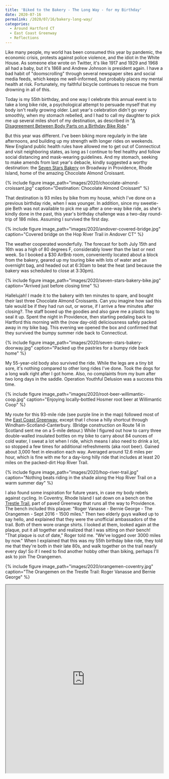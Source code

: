 ```yaml
---
title: 'Biked to the Bakery - The Long Way - for my Birthday'
date: 2020-07-16
permalink: /2020/07/16/bakery-long-way/
categories:
  - Around Hartford CT
  - East Coast Greenway
  - Reflections
---
```

Like many people, my world has been consumed this year by pandemic, the economic crisis, protests against police violence, and the idiot in the White House. As someone else wrote on Twitter, it's like 1917 and 1929 and 1968 all had a baby, but it's 1868 and Andrew Johnson is president again. I have a bad habit of "doomscrolling" through several newspaper sites and social media feeds, which keeps me well-informed, but probably places my mental health at risk. Fortunately, my faithful bicycle continues to rescue me from drowning in all of this.

Today is my 55th birthday, and one way I celebrate this annual event is to take a long bike ride, a psychological attempt to persuade myself that my body isn't really growing older. Last year's celebration didn't go very smoothly, when my stomach rebelled, and I had to call my daughter to pick me up several miles short of my destination, as described in "[A Disagreement Between Body Parts on a Birthday Bike Ride](https://jackbikes.org/2019/07/disagreement/)."

But this year was different. I've been biking more regularly in the late afternoons, and building up my strength with longer rides on weekends. New England public health rules have allowed me to get out of Connecticut and visit neighboring states, as long as I continue to feel healthy and follow social distancing and mask-wearing guidelines. And my stomach, seeking to make amends from last year's debacle, kindly suggested a worthy destination: the [Seven Stars Bakery](https://sevenstarsbakery.com/) on Broadway in Providence, Rhode Island, home of the amazing Chocolate Almond Croissant.

{% include figure image_path="images/2020/chocolate-almond-croissant.jpg" caption="Destination: Chocolate Almond Croissant" %}

That destination is 93 miles by bike from my house, which I've done on a previous birthday ride, when I was younger. In addition, since my sweetie-pie Beth was not available to pick me up after a one-way bike ride, as she's kindly done in the past, this year's birthday challenge was a two-day round-trip of 186 miles. Assuming I survived the first day.

{% include figure image_path="images/2020/andover-covered-bridge.jpg" caption="Covered bridge on the Hop River Trail in Andover CT" %}

The weather cooperated wonderfully. The forecast for both July 15th and 16th was a high of 80 degrees F, considerably lower than the last or next week. So I booked a $30 AirBnb room, conveniently located about a block from the bakery, geared up my touring bike with lots of water and an overnight bag, and headed out at 6:30am to beat the heat (and because the bakery was scheduled to close at 3:30pm).

{% include figure image_path="images/2020/seven-stars-bakery-bike.jpg" caption="Arrived just before closing time" %}

Hallelujah! I made it to the bakery with ten minutes to spare, and bought their last three Chocolate Almond Croissants. Can you imagine how sad this tale would be if they had run out, or worse, if I arrive a few minutes after closing?. The staff boxed up the goodies and also gave me a plastic bag to seal it up. Spent the night in Providence, then starting pedaling back to Hartford this morning with the (now day-old) deliciousness safely packed away in my bike bag. This evening we opened the box and confirmed that they survived the bumpy summer ride back to Connecticut.

{% include figure image_path="images/2020/seven-stars-bakery-doorway.jpg" caption="Packed up the pastries for a bumpy ride back home" %}

My 55-year-old body also survived the ride. While the legs are a tiny bit sore, it's nothing compared to other long rides I've done. Took the dogs for a long walk right after I got home. Also, no complaints from my bum after two long days in the saddle. Operation Youthful Delusion was a success this time.

{% include figure image_path="images/2020/root-beer-willimantic-coop.jpg" caption="Enjoying locally-bottled Hosmer root beer at Willimantic Coop" %}

My route for this 93-mile ride (see purple line in the map) followed most of the [East Coast Greenway](http://greenway.org), except that I chose a hilly shortcut through Windham-Scotland-Canterbury. (Bridge construction on Route 14 in Scotland sent me on a 5-mile detour.) While I figured out how to carry three double-walled insulated bottles on my bike to carry about 84 ounces of cold water, I sweat a lot when I ride, which means I also need to drink a lot, so stopped a few times for additional refreshments (aka root beer). Gained about 3,000 feet in elevation each way. Averaged around 12.6 miles per hour, which is fine with me for a day-long hilly ride that includes at least 20 miles on the packed-dirt Hop River Trail.

{% include figure image_path="images/2020/hop-river-trail.jpg" caption="Nothing beats riding in the shade along the Hop River Trail on a warm summer day" %}

I also found some inspiration for future years, in case my body rebels against cycling. In Coventry, Rhode Island I sat down on a bench on the [Trestle Trail](https://en.wikipedia.org/wiki/Washington_Secondary_Rail_Trail), part of paved Greenway that runs all the way to Providence. The bench included this plaque: "Roger Vanasse - Bernie George - The Orangemen - Sept 2016 - 1500 miles." Then two elderly guys walked up to say hello, and explained that they were the unofficial ambassadors of the trail. Both of them wore orange shirts. I looked at them, looked again at the plaque, put it all together and realized that I was sitting on *their* bench! "That plaque is out of date," Roger told me. "We've logged over 3000 miles by now." When I explained that this was my 55th birthday bike ride, they told me that they're both in their late 80s, and walk together on the trail nearly every day! So if I need to find another hobby other than biking, perhaps I'll ask to join The Orangemen.

{% include figure image_path="images/2020/orangemen-coventry.jpg" caption="The Orangemen on the Trestle Trail: Roger Vanasse and Bernie George" %}

<iframe src="https://jackdougherty.github.io/bikemapcode/connecticut.html#10/41.6975/-72.0813" width="100%" height="600px"></iframe>

